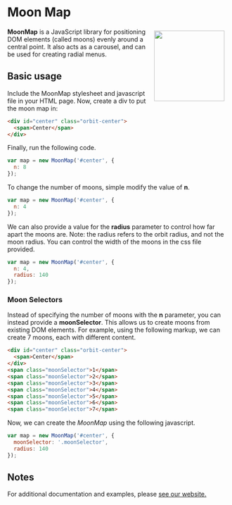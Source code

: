# Moon Map

<a href="http://moonmapjs.com"><img src="http://moonmapjs.com/www/img/logo.png" align="right" hspace="10" vspace="6" height="160"></a>

**MoonMap** is a JavaScript library for positioning DOM elements (called moons) evenly around a central point. It also acts as a carousel, and can be used for creating radial menus.


## Basic usage ##

Include the MoonMap stylesheet and javascript file in your HTML page. Now, create a div to put the moon map in:

```html
<div id="center" class="orbit-center">
  <span>Center</span>
</div>
```

Finally, run the following code.

```js
var map = new MoonMap('#center', {
  n: 8
});
```

To change the number of moons, simple modify the value of **n**.

```js
var map = new MoonMap('#center', {
  n: 4
});
```

We can also provide a value for the **radius** parameter to control how far apart the moons are.
Note: the radius refers to the orbit radius, and not the moon radius. You can control the
width of the moons in the css file provided.

```js
var map = new MoonMap('#center', {
  n: 4,
  radius: 140
});
```
### Moon Selectors ###
Instead of specifying the number of moons with the **n** parameter, you can instead provide a **moonSelector**. This allows us to create moons from existing DOM elements. For example, using the following markup, we can create 7 moons, each with different content.

```html
<div id="center" class="orbit-center">
  <span>Center</span>
</div>
<span class="moonSelector">1</span>
<span class="moonSelector">2</span>
<span class="moonSelector">3</span>
<span class="moonSelector">4</span>
<span class="moonSelector">5</span>
<span class="moonSelector">6</span>
<span class="moonSelector">7</span>
```
Now, we can create the *MoonMap* using the following javascript.

```js
var map = new MoonMap('#center', {
  moonSelector: '.moonSelector',
  radius: 140
});
```

## Notes ##
For additional documentation and examples, please [see our website.](http://moonmapjs.com/)
